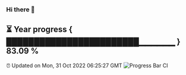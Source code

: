 ### Hi there 👋
⏳ Year progress { ████████████████████████▁▁▁▁▁▁ } 83.09 %
---
⏰ Updated on Mon, 31 Oct 2022 06:25:27 GMT
![Progress Bar CI](https://github.com/liununu/liununu/workflows/Progress%20Bar%20CI/badge.svg)
